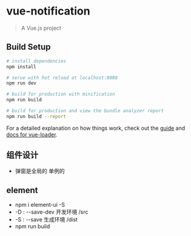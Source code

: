 # vue-notification

> A Vue.js project

## Build Setup

``` bash
# install dependencies
npm install

# serve with hot reload at localhost:8080
npm run dev

# build for production with minification
npm run build

# build for production and view the bundle analyzer report
npm run build --report
```

For a detailed explanation on how things work, check out the [guide](http://vuejs-templates.github.io/webpack/) and [docs for vue-loader](http://vuejs.github.io/vue-loader).


## 组件设计

 - 弹窗是全局的 单例的

## element
 - npm i element-ui -S
 -  -D : --save-dev  开发环境  /src
 -  -S : --save     生成环境   /dist
 -  npm run build
